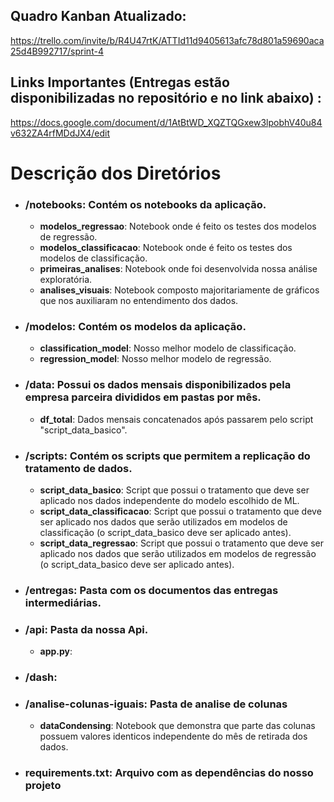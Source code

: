 ## Quadro Kanban Atualizado:

https://trello.com/invite/b/R4U47rtK/ATTId11d9405613afc78d801a59690aca25d4B992717/sprint-4

## Links Importantes (Entregas estão disponibilizadas no repositório e no link abaixo) :

https://docs.google.com/document/d/1AtBtWD_XQZTQGxew3lpobhV40u84v632ZA4rfMDdJX4/edit

# Descrição dos Diretórios

- ### **/notebooks**: Contém os notebooks da aplicação.
  - **modelos_regressao**: Notebook onde é feito os testes dos modelos de regressão.
  - **modelos_classificacao**: Notebook onde é feito os testes dos modelos de classificação.
  - **primeiras_analises**: Notebook onde foi desenvolvida nossa análise exploratória.
  - **analises_visuais**: Notebook composto majoritariamente de gráficos que nos auxiliaram no entendimento dos dados.
 
- ### **/modelos**: Contém os modelos da aplicação.
  - **classification_model**: Nosso melhor modelo de classificação.
  - **regression_model**: Nosso melhor modelo de regressão.

- ### **/data**: Possui os dados mensais disponibilizados pela empresa parceira divididos em pastas por mês.
  - **df_total**: Dados mensais concatenados após passarem pelo script "script_data_basico".

- ### **/scripts**: Contém os scripts que permitem a replicação do tratamento de dados.
  - **script_data_basico**: Script que possui o tratamento que deve ser aplicado nos dados independente do modelo escolhido de ML.
  - **script_data_classificacao**: Script que possui o tratamento que deve ser aplicado nos dados que serão utilizados em modelos de classificação (o script_data_basico deve ser aplicado antes).
  - **script_data_regressao**: Script que possui o tratamento que deve ser aplicado nos dados que serão utilizados em modelos de regressão (o script_data_basico deve ser aplicado antes).

- ### **/entregas**: Pasta com os documentos das entregas intermediárias.

- ### **/api**: Pasta da nossa Api.
  - **app.py**: 

- ### **/dash**:

- ### **/analise-colunas-iguais**: Pasta de analise de colunas
  - **dataCondensing**: Notebook que demonstra que parte das colunas possuem valores identicos independente do mês de retirada dos dados.

- ### **requirements.txt**: Arquivo com as dependências do nosso projeto






